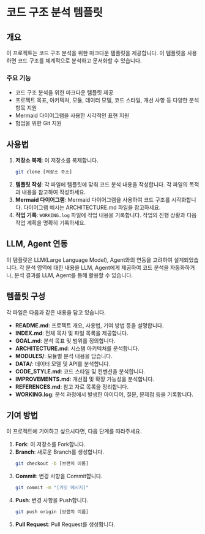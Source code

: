 # 코드 구조 분석 템플릿

## 개요

이 프로젝트는 코드 구조 분석을 위한 마크다운 템플릿을 제공합니다. 이 템플릿을 사용하면 코드 구조를 체계적으로 분석하고 문서화할 수 있습니다.

### 주요 기능

- 코드 구조 분석을 위한 마크다운 템플릿 제공
- 프로젝트 목표, 아키텍처, 모듈, 데이터 모델, 코드 스타일, 개선 사항 등 다양한 분석 항목 지원
- Mermaid 다이어그램을 사용한 시각적인 표현 지원
- 협업을 위한 Git 지원

## 사용법

1.  **저장소 복제**: 이 저장소를 복제합니다.
    ```bash
    git clone [저장소 주소]
    ```
2.  **템플릿 작성**: 각 파일에 템플릿에 맞춰 코드 분석 내용을 작성합니다. 각 파일의 목적과 내용을 참고하여 작성하세요.
3.  **Mermaid 다이어그램**: Mermaid 다이어그램을 사용하여 코드 구조를 시각화합니다. 다이어그램 예시는 ARCHITECTURE.md 파일을 참고하세요.
4.  **작업 기록**: `WORKING.log` 파일에 작업 내용을 기록합니다. 작업의 진행 상황과 다음 작업 계획을 명확히 기록하세요.

## LLM, Agent 연동

이 템플릿은 LLM(Large Language Model), Agent와의 연동을 고려하여 설계되었습니다. 각 분석 영역에 대한 내용을 LLM, Agent에게 제공하여 코드 분석을 자동화하거나, 분석 결과를 LLM, Agent를 통해 활용할 수 있습니다.

## 템플릿 구성

각 파일은 다음과 같은 내용을 담고 있습니다.

- **README.md**: 프로젝트 개요, 사용법, 기여 방법 등을 설명합니다.
- **INDEX.md**: 전체 목차 및 파일 목록을 제공합니다.
- **GOAL.md**: 분석 목표 및 범위를 정의합니다.
- **ARCHITECTURE.md**: 시스템 아키텍처를 분석합니다.
- **MODULES/**: 모듈별 분석 내용을 담습니다.
- **DATA/**: 데이터 모델 및 API를 분석합니다.
- **CODE_STYLE.md**: 코드 스타일 및 컨벤션을 분석합니다.
- **IMPROVEMENTS.md**: 개선점 및 확장 가능성을 분석합니다.
- **REFERENCES.md**: 참고 자료 목록을 정리합니다.
- **WORKING.log**: 분석 과정에서 발생한 아이디어, 질문, 문제점 등을 기록합니다.

## 기여 방법

이 프로젝트에 기여하고 싶으시다면, 다음 단계를 따라주세요.

1.  **Fork**: 이 저장소를 Fork합니다.
2.  **Branch**: 새로운 Branch를 생성합니다.
    ```bash
    git checkout -b [브랜치 이름]
    ```
3.  **Commit**: 변경 사항을 Commit합니다.
    ```bash
    git commit -m "[커밋 메시지]"
    ```
4.  **Push**: 변경 사항을 Push합니다.
    ```bash
    git push origin [브랜치 이름]
    ```
5.  **Pull Request**: Pull Request를 생성합니다.

